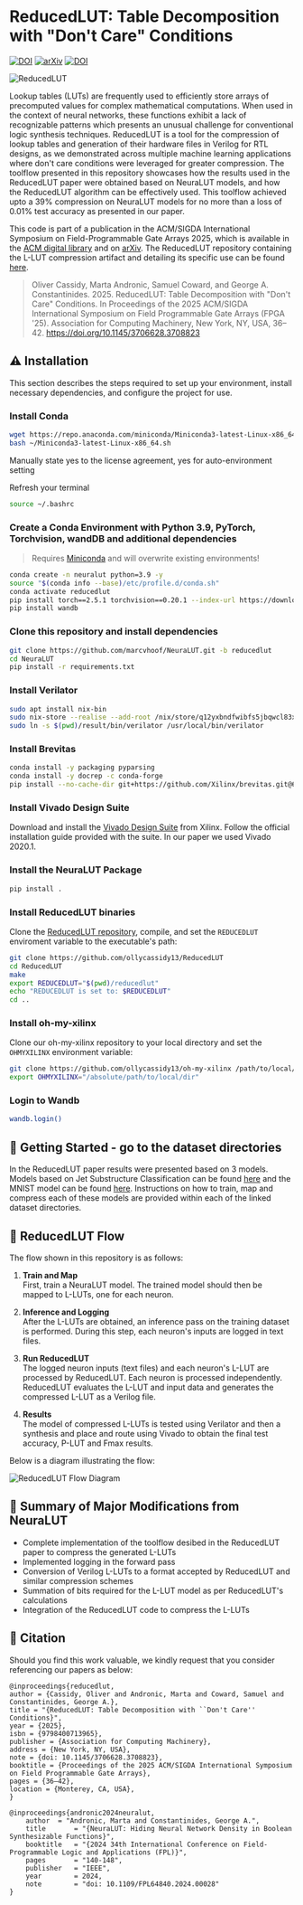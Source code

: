 # ReducedLUT: Table Decomposition with "Don't Care" Conditions 
[![DOI](https://img.shields.io/badge/DOI-10.1145/3706628.3708823-orange)](https://doi.org/10.1145/3706628.3708823) [![arXiv](https://img.shields.io/badge/arXiv-2412.18579-b31b1b.svg?style=flat)](https://arxiv.org/abs/2412.18579) <a href="https://doi.org/10.5281/zenodo.14499541"><img src="https://zenodo.org/badge/874439825.svg" alt="DOI"></a> 

![ReducedLUT](img/logo.png)

Lookup tables (LUTs) are frequently used to efficiently store arrays of precomputed values for complex mathematical computations. When used in the context of neural networks, these functions exhibit a lack of recognizable patterns which presents an unusual challenge for conventional logic synthesis techniques. ReducedLUT is a tool for the compression of lookup tables and generation of their hardware files in Verilog for RTL designs, as we demonstrated across multiple machine learning applications where don't care conditions were leveraged for greater compression. The toolflow presented in this repository showcases how the results used in the ReducedLUT paper were obtained based on NeuraLUT models, and how the ReducedLUT algorithm can be effectively used. This toolflow achieved upto a 39% compression on NeuraLUT models for no more than a loss of 0.01% test accuracy as presented in our paper.

This code is part of a publication in the ACM/SIGDA International Symposium on Field-Programmable Gate Arrays 2025, which is available in the [ACM digital library](https://dl.acm.org/doi/10.1145/3706628.3708823) and on [arXiv](https://arxiv.org/abs/2412.18579). The ReducedLUT repository containing the L-LUT compression artifact and detailing its specific use can be found [here](https://github.com/ollycassidy13/ReducedLUT).
> Oliver Cassidy, Marta Andronic, Samuel Coward, and George A. Constantinides. 2025. ReducedLUT: Table Decomposition with "Don't Care" Conditions. In Proceedings of the 2025 ACM/SIGDA International Symposium on Field Programmable Gate Arrays (FPGA '25). Association for Computing Machinery, New York, NY, USA, 36–42. https://doi.org/10.1145/3706628.3708823

## ⚠️ Installation

This section describes the steps required to set up your environment, install necessary dependencies, and configure the project for use.

### Install Conda
```bash
wget https://repo.anaconda.com/miniconda/Miniconda3-latest-Linux-x86_64.sh
bash ~/Miniconda3-latest-Linux-x86_64.sh
```
Manually state yes to the license agreement, yes for auto-environment setting 

Refresh your terminal
```bash
source ~/.bashrc
```

### Create a Conda Environment with Python 3.9, PyTorch, Torchvision, wandDB and additional dependencies

> Requires [Miniconda](https://docs.conda.io/en/latest/miniconda.html) and will overwrite existing environments!

```bash
conda create -n neuralut python=3.9 -y
source "$(conda info --base)/etc/profile.d/conda.sh"
conda activate reducedlut
pip install torch==2.5.1 torchvision==0.20.1 --index-url https://download.pytorch.org/whl/cu118
pip install wandb
```

### Clone this repository and install dependencies
```bash
git clone https://github.com/marcvhoof/NeuraLUT.git -b reducedlut
cd NeuraLUT
pip install -r requirements.txt
```

### Install Verilator

```bash
sudo apt install nix-bin
sudo nix-store --realise --add-root /nix/store/q12yxbndfwibfs5jbqwcl83xsa5b0dh8-verilator-4.110
sudo ln -s $(pwd)/result/bin/verilator /usr/local/bin/verilator
```
### Install Brevitas

```bash
conda install -y packaging pyparsing
conda install -y docrep -c conda-forge
pip install --no-cache-dir git+https://github.com/Xilinx/brevitas.git@67be9b58c1c63d3923cac430ade2552d0db67ba5
```

### Install Vivado Design Suite

Download and install the [Vivado Design Suite](https://www.xilinx.com/products/design-tools/vivado.html) from Xilinx. Follow the official installation guide provided with the suite. In our paper we used Vivado 2020.1.

### Install the NeuraLUT Package

```bash
pip install .
```

### Install ReducedLUT binaries

Clone the [ReducedLUT repository](https://github.com/ollycassidy13/ReducedLUT), compile, and set the `REDUCEDLUT` enviroment variable to the executable's path:

```bash
git clone https://github.com/ollycassidy13/ReducedLUT
cd ReducedLUT
make
export REDUCEDLUT="$(pwd)/reducedlut"  
echo "REDUCEDLUT is set to: $REDUCEDLUT"
cd ..
```

### Install oh-my-xilinx

Clone our oh-my-xilinx repository to your local directory and set the `OHMYXILINX` environment variable:

```bash
git clone https://github.com/ollycassidy13/oh-my-xilinx /path/to/local/dir
export OHMYXILINX="/absolute/path/to/local/dir"
```

### Login to Wandb
```bash
wandb.login()
```
    
## 🌱 Getting Started - go to the dataset directories

In the ReducedLUT paper results were presented based on 3 models. Models based on Jet Substructure Classification can be found [here](datasets/jet_substructure/) and the MNIST model can be found [here](datasets/mnist/). Instructions on how to train, map and compress each of these models are provided within each of the linked dataset directories.

## 🔢 ReducedLUT Flow

The flow shown in this repository is as follows:

1. **Train and Map**  
   First, train a NeuraLUT model. The trained model should then be mapped to L-LUTs, one for each neuron.

2. **Inference and Logging**  
   After the L-LUTs are obtained, an inference pass on the training dataset is performed. During this step, each neuron's inputs are logged in text files. 

3. **Run ReducedLUT**  
   The logged neuron inputs (text files) and each neuron's L-LUT are processed by ReducedLUT. Each neuron is processed independently. ReducedLUT evaluates the L-LUT and input data and generates the compressed L-LUT as a Verilog file.

4. **Results**  
    The model of compressed L-LUTs is tested using Verilator and then a synthesis and place and route using Vivado to obtain the final test accuracy, P-LUT and Fmax results.

Below is a diagram illustrating the flow:

![ReducedLUT Flow Diagram](img/flow.jpg)

## 🧪 Summary of Major Modifications from NeuraLUT
- Complete implementation of the toolflow desibed in the ReducedLUT paper to compress the generated L-LUTs
- Implemented logging in the forward pass
- Conversion of Verilog L-LUTs to a format accepted by ReducedLUT and similar compression schemes
- Summation of bits required for the L-LUT model as per ReducedLUT's calculations
- Integration of the ReducedLUT code to compress the L-LUTs

## 📖 Citation
Should you find this work valuable, we kindly request that you consider referencing our papers as below:
```
@inproceedings{reducedlut,
author = {Cassidy, Oliver and Andronic, Marta and Coward, Samuel and Constantinides, George A.},
title = "{ReducedLUT: Table Decomposition with ``Don't Care'' Conditions}",
year = {2025},
isbn = {9798400713965},
publisher = {Association for Computing Machinery},
address = {New York, NY, USA},
note = {doi: 10.1145/3706628.3708823},
booktitle = {Proceedings of the 2025 ACM/SIGDA International Symposium on Field Programmable Gate Arrays},
pages = {36–42},
location = {Monterey, CA, USA},
}
```
```
@inproceedings{andronic2024neuralut,
	author	= "Andronic, Marta and Constantinides, George A.",
	title		= "{NeuraLUT: Hiding Neural Network Density in Boolean Synthesizable Functions}",
	booktitle	= "{2024 34th International Conference on Field-Programmable Logic and Applications (FPL)}",
	pages		= "140-148",
	publisher	= "IEEE",
	year		= 2024,
	note		= "doi: 10.1109/FPL64840.2024.00028"
}
```
